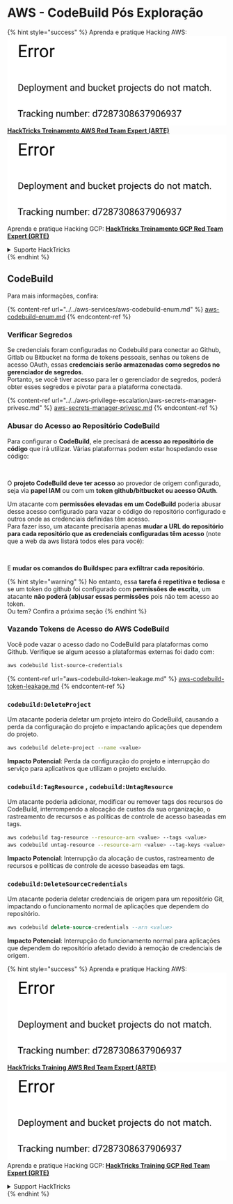 # AWS - CodeBuild Pós Exploração

{% hint style="success" %}
Aprenda e pratique Hacking AWS:<img src="../../../../.gitbook/assets/image (1) (1).png" alt="" data-size="line">[**HackTricks Treinamento AWS Red Team Expert (ARTE)**](https://training.hacktricks.xyz/courses/arte)<img src="../../../../.gitbook/assets/image (1) (1).png" alt="" data-size="line">\
Aprenda e pratique Hacking GCP: <img src="../../../../.gitbook/assets/image (2).png" alt="" data-size="line">[**HackTricks Treinamento GCP Red Team Expert (GRTE)**<img src="../../../../.gitbook/assets/image (2).png" alt="" data-size="line">](https://training.hacktricks.xyz/courses/grte)

<details>

<summary>Suporte HackTricks</summary>

* Confira os [**planos de assinatura**](https://github.com/sponsors/carlospolop)!
* **Junte-se ao** 💬 [**grupo do Discord**](https://discord.gg/hRep4RUj7f) ou ao [**grupo do telegram**](https://t.me/peass) ou **siga-nos no** **Twitter** 🐦 [**@hacktricks\_live**](https://twitter.com/hacktricks\_live)**.**
* **Compartilhe truques de hacking enviando PRs para o** [**HackTricks**](https://github.com/carlospolop/hacktricks) e [**HackTricks Cloud**](https://github.com/carlospolop/hacktricks-cloud) repositórios do github.

</details>
{% endhint %}

## CodeBuild

Para mais informações, confira:

{% content-ref url="../../aws-services/aws-codebuild-enum.md" %}
[aws-codebuild-enum.md](../../aws-services/aws-codebuild-enum.md)
{% endcontent-ref %}

### Verificar Segredos

Se credenciais foram configuradas no Codebuild para conectar ao Github, Gitlab ou Bitbucket na forma de tokens pessoais, senhas ou tokens de acesso OAuth, essas **credenciais serão armazenadas como segredos no gerenciador de segredos**.\
Portanto, se você tiver acesso para ler o gerenciador de segredos, poderá obter esses segredos e pivotar para a plataforma conectada.

{% content-ref url="../../aws-privilege-escalation/aws-secrets-manager-privesc.md" %}
[aws-secrets-manager-privesc.md](../../aws-privilege-escalation/aws-secrets-manager-privesc.md)
{% endcontent-ref %}

### Abusar do Acesso ao Repositório CodeBuild

Para configurar o **CodeBuild**, ele precisará de **acesso ao repositório de código** que irá utilizar. Várias plataformas podem estar hospedando esse código:

<figure><img src="../../../../.gitbook/assets/image (96).png" alt=""><figcaption></figcaption></figure>

O **projeto CodeBuild deve ter acesso** ao provedor de origem configurado, seja via **papel IAM** ou com um **token github/bitbucket ou acesso OAuth**.

Um atacante com **permissões elevadas em um CodeBuild** poderia abusar desse acesso configurado para vazar o código do repositório configurado e outros onde as credenciais definidas têm acesso.\
Para fazer isso, um atacante precisaria apenas **mudar a URL do repositório para cada repositório que as credenciais configuradas têm acesso** (note que a web da aws listará todos eles para você):

<figure><img src="../../../../.gitbook/assets/image (107).png" alt=""><figcaption></figcaption></figure>

E **mudar os comandos do Buildspec para exfiltrar cada repositório**.

{% hint style="warning" %}
No entanto, essa **tarefa é repetitiva e tediosa** e se um token do github foi configurado com **permissões de escrita**, um atacante **não poderá (ab)usar essas permissões** pois não tem acesso ao token.\
Ou tem? Confira a próxima seção
{% endhint %}

### Vazando Tokens de Acesso do AWS CodeBuild

Você pode vazar o acesso dado no CodeBuild para plataformas como Github. Verifique se algum acesso a plataformas externas foi dado com:
```bash
aws codebuild list-source-credentials
```
{% content-ref url="aws-codebuild-token-leakage.md" %}
[aws-codebuild-token-leakage.md](aws-codebuild-token-leakage.md)
{% endcontent-ref %}

### `codebuild:DeleteProject`

Um atacante poderia deletar um projeto inteiro do CodeBuild, causando a perda da configuração do projeto e impactando aplicações que dependem do projeto.
```bash
aws codebuild delete-project --name <value>
```
**Impacto Potencial**: Perda da configuração do projeto e interrupção do serviço para aplicativos que utilizam o projeto excluído.

### `codebuild:TagResource` , `codebuild:UntagResource`

Um atacante poderia adicionar, modificar ou remover tags dos recursos do CodeBuild, interrompendo a alocação de custos da sua organização, o rastreamento de recursos e as políticas de controle de acesso baseadas em tags.
```bash
aws codebuild tag-resource --resource-arn <value> --tags <value>
aws codebuild untag-resource --resource-arn <value> --tag-keys <value>
```
**Impacto Potencial**: Interrupção da alocação de custos, rastreamento de recursos e políticas de controle de acesso baseadas em tags.

### `codebuild:DeleteSourceCredentials`

Um atacante poderia deletar credenciais de origem para um repositório Git, impactando o funcionamento normal de aplicações que dependem do repositório.
```sql
aws codebuild delete-source-credentials --arn <value>
```
**Impacto Potencial**: Interrupção do funcionamento normal para aplicações que dependem do repositório afetado devido à remoção de credenciais de origem.

{% hint style="success" %}
Aprenda e pratique Hacking AWS:<img src="../../../../.gitbook/assets/image (1) (1).png" alt="" data-size="line">[**HackTricks Training AWS Red Team Expert (ARTE)**](https://training.hacktricks.xyz/courses/arte)<img src="../../../../.gitbook/assets/image (1) (1).png" alt="" data-size="line">\
Aprenda e pratique Hacking GCP: <img src="../../../../.gitbook/assets/image (2).png" alt="" data-size="line">[**HackTricks Training GCP Red Team Expert (GRTE)**<img src="../../../../.gitbook/assets/image (2).png" alt="" data-size="line">](https://training.hacktricks.xyz/courses/grte)

<details>

<summary>Support HackTricks</summary>

* Confira os [**planos de assinatura**](https://github.com/sponsors/carlospolop)!
* **Junte-se ao** 💬 [**grupo do Discord**](https://discord.gg/hRep4RUj7f) ou ao [**grupo do telegram**](https://t.me/peass) ou **siga**-nos no **Twitter** 🐦 [**@hacktricks\_live**](https://twitter.com/hacktricks\_live)**.**
* **Compartilhe truques de hacking enviando PRs para os repositórios do** [**HackTricks**](https://github.com/carlospolop/hacktricks) e [**HackTricks Cloud**](https://github.com/carlospolop/hacktricks-cloud).

</details>
{% endhint %}
